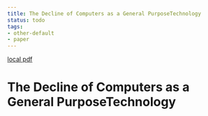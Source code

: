 ```yaml
---
title: The Decline of Computers as a General PurposeTechnology
status: todo
tags:
- other-default
- paper
---
```


[local pdf](../../../pdfs/The%20Decline%20of%20Computers%20as%20a%20General%20PurposeTechnology.pdf)

# The Decline of Computers as a General PurposeTechnology
